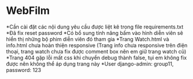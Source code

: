 # WebFilm
*Cần cài đặt các nội dung yêu cầu được liệt kê trong file requirements.txt
*Đã fix reset password
*Có bổ sung tính năng bấm vào hình diễn viên sẽ hiển thị những bộ phim diễn viên đó tham gia
*Trang Watch.html và info.html chưa hoàn thiện responsive (Trang info chưa responsive trên điện thoại, trang watch chưa fix được comment box nên em giữ trang watch cũ) 
*Trang 404 gặp lỗi mất css khi chuyển debug thành false, tụi em không fix được nên không thể áp dụng trang này
*User django-admin: group11, password: 123
